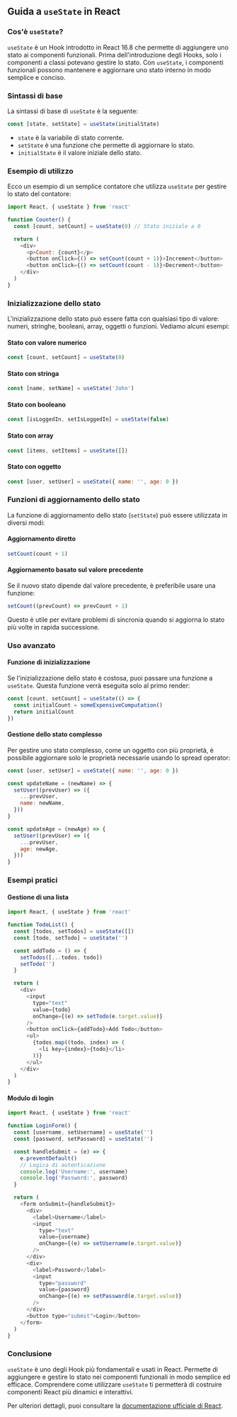 ## Guida a `useState` in React

### Cos'è `useState`?

`useState` è un Hook introdotto in React 16.8 che permette di aggiungere uno
stato ai componenti funzionali. Prima dell'introduzione degli Hooks, solo i
componenti a classi potevano gestire lo stato. Con `useState`, i componenti
funzionali possono mantenere e aggiornare uno stato interno in modo semplice e
conciso.

### Sintassi di base

La sintassi di base di `useState` è la seguente:

```javascript
const [state, setState] = useState(initialState)
```

- `state` è la variabile di stato corrente.
- `setState` è una funzione che permette di aggiornare lo stato.
- `initialState` è il valore iniziale dello stato.

### Esempio di utilizzo

Ecco un esempio di un semplice contatore che utilizza `useState` per gestire lo
stato del contatore:

```javascript
import React, { useState } from 'react'

function Counter() {
  const [count, setCount] = useState(0) // Stato iniziale a 0

  return (
    <div>
      <p>Count: {count}</p>
      <button onClick={() => setCount(count + 1)}>Increment</button>
      <button onClick={() => setCount(count - 1)}>Decrement</button>
    </div>
  )
}
```

### Inizializzazione dello stato

L'inizializzazione dello stato può essere fatta con qualsiasi tipo di valore:
numeri, stringhe, booleani, array, oggetti o funzioni. Vediamo alcuni esempi:

#### Stato con valore numerico

```javascript
const [count, setCount] = useState(0)
```

#### Stato con stringa

```javascript
const [name, setName] = useState('John')
```

#### Stato con booleano

```javascript
const [isLoggedIn, setIsLoggedIn] = useState(false)
```

#### Stato con array

```javascript
const [items, setItems] = useState([])
```

#### Stato con oggetto

```javascript
const [user, setUser] = useState({ name: '', age: 0 })
```

### Funzioni di aggiornamento dello stato

La funzione di aggiornamento dello stato (`setState`) può essere utilizzata in
diversi modi:

#### Aggiornamento diretto

```javascript
setCount(count + 1)
```

#### Aggiornamento basato sul valore precedente

Se il nuovo stato dipende dal valore precedente, è preferibile usare una
funzione:

```javascript
setCount((prevCount) => prevCount + 1)
```

Questo è utile per evitare problemi di sincronia quando si aggiorna lo stato più
volte in rapida successione.

### Uso avanzato

#### Funzione di inizializzazione

Se l'inizializzazione dello stato è costosa, puoi passare una funzione a
`useState`. Questa funzione verrà eseguita solo al primo render:

```javascript
const [count, setCount] = useState(() => {
  const initialCount = someExpensiveComputation()
  return initialCount
})
```

#### Gestione dello stato complesso

Per gestire uno stato complesso, come un oggetto con più proprietà, è possibile
aggiornare solo le proprietà necessarie usando lo spread operator:

```javascript
const [user, setUser] = useState({ name: '', age: 0 })

const updateName = (newName) => {
  setUser((prevUser) => ({
    ...prevUser,
    name: newName,
  }))
}

const updateAge = (newAge) => {
  setUser((prevUser) => ({
    ...prevUser,
    age: newAge,
  }))
}
```

### Esempi pratici

#### Gestione di una lista

```javascript
import React, { useState } from 'react'

function TodoList() {
  const [todos, setTodos] = useState([])
  const [todo, setTodo] = useState('')

  const addTodo = () => {
    setTodos([...todos, todo])
    setTodo('')
  }

  return (
    <div>
      <input
        type="text"
        value={todo}
        onChange={(e) => setTodo(e.target.value)}
      />
      <button onClick={addTodo}>Add Todo</button>
      <ul>
        {todos.map((todo, index) => (
          <li key={index}>{todo}</li>
        ))}
      </ul>
    </div>
  )
}
```

#### Modulo di login

```javascript
import React, { useState } from 'react'

function LoginForm() {
  const [username, setUsername] = useState('')
  const [password, setPassword] = useState('')

  const handleSubmit = (e) => {
    e.preventDefault()
    // Logica di autenticazione
    console.log('Username:', username)
    console.log('Password:', password)
  }

  return (
    <form onSubmit={handleSubmit}>
      <div>
        <label>Username</label>
        <input
          type="text"
          value={username}
          onChange={(e) => setUsername(e.target.value)}
        />
      </div>
      <div>
        <label>Password</label>
        <input
          type="password"
          value={password}
          onChange={(e) => setPassword(e.target.value)}
        />
      </div>
      <button type="submit">Login</button>
    </form>
  )
}
```

### Conclusione

`useState` è uno degli Hook più fondamentali e usati in React. Permette di
aggiungere e gestire lo stato nei componenti funzionali in modo semplice ed
efficace. Comprendere come utilizzare `useState` ti permetterà di costruire
componenti React più dinamici e interattivi.

Per ulteriori dettagli, puoi consultare la
[documentazione ufficiale di React](https://reactjs.org/docs/hooks-state.html).
